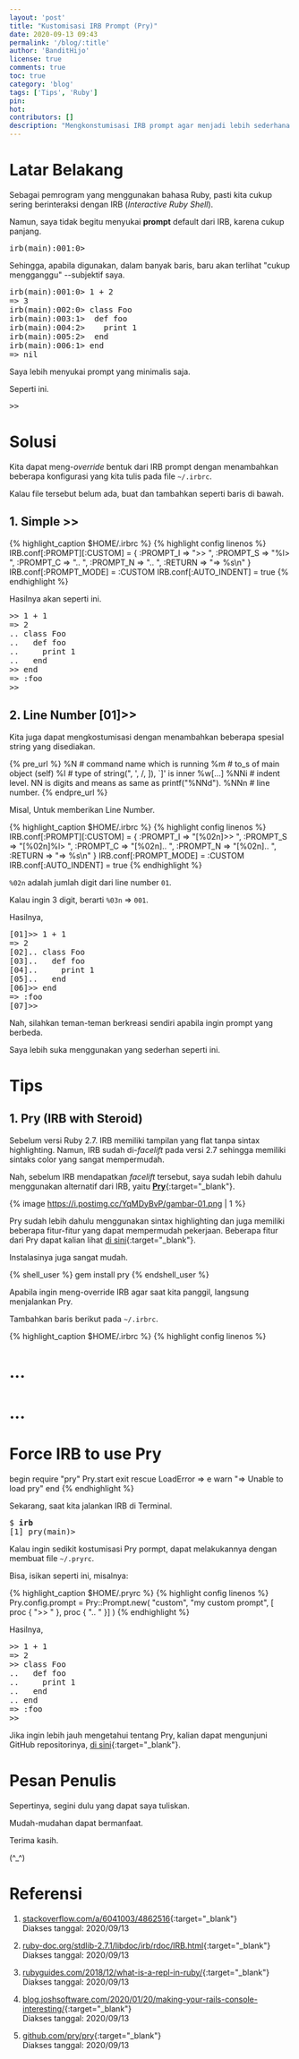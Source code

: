 ```yaml
---
layout: 'post'
title: "Kustomisasi IRB Prompt (Pry)"
date: 2020-09-13 09:43
permalink: '/blog/:title'
author: 'BanditHijo'
license: true
comments: true
toc: true
category: 'blog'
tags: ['Tips', 'Ruby']
pin:
hot:
contributors: []
description: "Mengkonstumisasi IRB prompt agar menjadi lebih sederhana (sesuai degan yang kita inginkan)."
---
```


# Latar Belakang

Sebagai pemrogram yang menggunakan bahasa Ruby, pasti kita cukup sering berinteraksi dengan IRB (*Interactive Ruby Shell*).

Namun, saya tidak begitu menyukai **prompt** default dari IRB, karena cukup panjang.

<pre>
irb(main):001:0> _
</pre>

Sehingga, apabila digunakan, dalam banyak baris, baru akan terlihat "cukup mengganggu" --subjektif saya.

<pre>
irb(main):001:0> 1 + 2
=> 3
irb(main):002:0> class Foo
irb(main):003:1>  def foo
irb(main):004:2>    print 1
irb(main):005:2>  end
irb(main):006:1> end
=> nil
</pre>

Saya lebih menyukai prompt yang minimalis saja.

Seperti ini.

<pre>
>> _
</pre>

# Solusi

Kita dapat meng-*override* bentuk dari IRB prompt dengan menambahkan beberapa konfigurasi yang kita tulis pada file `~/.irbrc`.

Kalau file tersebut belum ada, buat dan tambahkan seperti baris di bawah.

## 1. Simple &gt;&gt;

{% highlight_caption $HOME/.irbrc %}
{% highlight config linenos %}
IRB.conf[:PROMPT][:CUSTOM] = {
  :PROMPT_I => ">> ",
  :PROMPT_S => "%l> ",
  :PROMPT_C => ".. ",
  :PROMPT_N => ".. ",
  :RETURN   => "=> %s\n"
}
IRB.conf[:PROMPT_MODE] = :CUSTOM
IRB.conf[:AUTO_INDENT] = true
{% endhighlight %}

Hasilnya akan seperti ini.

<pre>
>> 1 + 1
=> 2
.. class Foo
..   def foo
..     print 1
..   end
>> end
=> :foo
>> _
</pre>

## 2. Line Number [01]&gt;&gt;

Kita juga dapat mengkostumisasi dengan menambahkan beberapa spesial string yang disediakan.

{% pre_url %}
%N    # command name which is running
%m    # to_s of main object (self)
%l    # type of string(", ', /, ]), `]' is inner %w[...]
%NNi  # indent level. NN is digits and means as same as printf("%NNd").
%NNn  # line number.
{% endpre_url %}

Misal, Untuk memberikan Line Number.

{% highlight_caption $HOME/.irbrc %}
{% highlight config linenos %}
IRB.conf[:PROMPT][:CUSTOM] = {
  :PROMPT_I => "[%02n]>> ",
  :PROMPT_S => "[%02n]%l> ",
  :PROMPT_C => "[%02n].. ",
  :PROMPT_N => "[%02n].. ",
  :RETURN => "=> %s\n"
}
IRB.conf[:PROMPT_MODE] = :CUSTOM
IRB.conf[:AUTO_INDENT] = true
{% endhighlight %}

`%02n` adalah jumlah digit dari line number `01`.

Kalau ingin 3 digit, berarti `%03n` => `001`.

Hasilnya,

<pre>
[01]>> 1 + 1
=> 2
[02].. class Foo
[03]..   def foo
[04]..     print 1
[05]..   end
[06]>> end
=> :foo
[07]>> _
</pre>

Nah, silahkan teman-teman berkreasi sendiri apabila ingin prompt yang berbeda.

Saya lebih suka menggunakan yang sederhan seperti ini.

# Tips

## 1. Pry (IRB with Steroid)

Sebelum versi Ruby 2.7. IRB memiliki tampilan yang flat tanpa sintax highlighting. Namun, IRB sudah di-*facelift* pada versi 2.7 sehingga memiliki sintaks color yang sangat mempermudah.

Nah, sebelum IRB mendapatkan *facelift* tersebut, saya sudah lebih dahulu menggunakan alternatif dari IRB, yaitu [**Pry**](https://github.com/pry/pry){:target="_blank"}.

{% image https://i.postimg.cc/YqMDyBvP/gambar-01.png | 1 %}

Pry sudah lebih dahulu menggunakan sintax highlighting dan juga memiliki beberapa fitur-fitur yang dapat mempermudah pekerjaan. Beberapa fitur dari Pry dapat kalian lihat [di sini](https://github.com/pry/pry#key-features){:target="_blank"}.

Instalasinya juga sangat mudah.

{% shell_user %}
gem install pry
{% endshell_user %}

Apabila ingin meng-override IRB agar saat kita panggil, langsung menjalankan Pry.

Tambahkan baris berikut pada `~/.irbrc`.

{% highlight_caption $HOME/.irbrc %}
{% highlight config linenos %}
# ...
# ...

# Force IRB to use Pry
begin
  require "pry"
  Pry.start
  exit
rescue LoadError => e
  warn "=> Unable to load pry"
end
{% endhighlight %}

Sekarang, saat kita jalankan IRB di Terminal.

<pre>
<span class="cmd">$ </span><b>irb</b>
[1] pry(main)> _
</pre>

Kalau ingin sedikit kostumisasi Pry pormpt, dapat melakukannya dengan membuat file `~/.pryrc`.

Bisa, isikan seperti ini, misalnya:

{% highlight_caption $HOME/.pryrc %}
{% highlight config linenos %}
Pry.config.prompt = Pry::Prompt.new(
  "custom",
  "my custom prompt",
  [ proc { ">> " }, proc { ".. " }]
)
{% endhighlight %}

Hasilnya,

<pre>
>> 1 + 1
=> 2
>> class Foo
..   def foo
..     print 1
..   end
.. end
=> :foo
>> _
</pre>

Jika ingin lebih jauh mengetahui tentang Pry, kalian dapat mengunjuni GitHub repositorinya, [di sini](https://github.com/pry/pry){:target="_blank"}.








# Pesan Penulis

Sepertinya, segini dulu yang dapat saya tuliskan.

Mudah-mudahan dapat bermanfaat.

Terima kasih.

(^_^)


# Referensi

1. [stackoverflow.com/a/6041003/4862516](https://stackoverflow.com/a/6041003/4862516){:target="_blank"}
<br>Diakses tanggal: 2020/09/13

2. [ruby-doc.org/stdlib-2.7.1/libdoc/irb/rdoc/IRB.html](https://ruby-doc.org/stdlib-2.7.1/libdoc/irb/rdoc/IRB.html){:target="_blank"}
<br>Diakses tanggal: 2020/09/13

3. [rubyguides.com/2018/12/what-is-a-repl-in-ruby/](https://www.rubyguides.com/2018/12/what-is-a-repl-in-ruby/){:target="_blank"}
<br>Diakses tanggal: 2020/09/13

4. [blog.joshsoftware.com/2020/01/20/making-your-rails-console-interesting/](https://blog.joshsoftware.com/2020/01/20/making-your-rails-console-interesting/){:target="_blank"}
<br>Diakses tanggal: 2020/09/13

5. [github.com/pry/pry](https://github.com/pry/pry){:target="_blank"}
<br>Diakses tanggal: 2020/09/13
